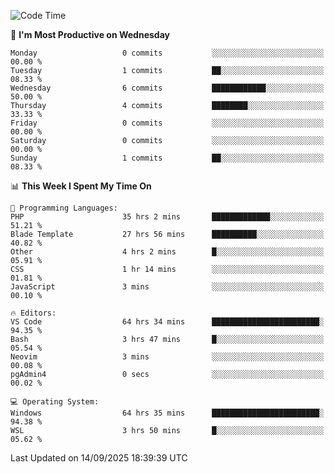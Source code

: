 <!--START_SECTION:waka-->
![Code Time](http://img.shields.io/badge/Code%20Time-5%2C838%20hrs%2025%20mins-blue)

📅 **I'm Most Productive on Wednesday** 

```text
Monday                   0 commits           ░░░░░░░░░░░░░░░░░░░░░░░░░   00.00 % 
Tuesday                  1 commits           ██░░░░░░░░░░░░░░░░░░░░░░░   08.33 % 
Wednesday                6 commits           ████████████░░░░░░░░░░░░░   50.00 % 
Thursday                 4 commits           ████████░░░░░░░░░░░░░░░░░   33.33 % 
Friday                   0 commits           ░░░░░░░░░░░░░░░░░░░░░░░░░   00.00 % 
Saturday                 0 commits           ░░░░░░░░░░░░░░░░░░░░░░░░░   00.00 % 
Sunday                   1 commits           ██░░░░░░░░░░░░░░░░░░░░░░░   08.33 % 
```


📊 **This Week I Spent My Time On** 

```text
💬 Programming Languages: 
PHP                      35 hrs 2 mins       █████████████░░░░░░░░░░░░   51.21 % 
Blade Template           27 hrs 56 mins      ██████████░░░░░░░░░░░░░░░   40.82 % 
Other                    4 hrs 2 mins        █░░░░░░░░░░░░░░░░░░░░░░░░   05.91 % 
CSS                      1 hr 14 mins        ░░░░░░░░░░░░░░░░░░░░░░░░░   01.81 % 
JavaScript               3 mins              ░░░░░░░░░░░░░░░░░░░░░░░░░   00.10 % 

🔥 Editors: 
VS Code                  64 hrs 34 mins      ████████████████████████░   94.35 % 
Bash                     3 hrs 47 mins       █░░░░░░░░░░░░░░░░░░░░░░░░   05.54 % 
Neovim                   3 mins              ░░░░░░░░░░░░░░░░░░░░░░░░░   00.08 % 
pgAdmin4                 0 secs              ░░░░░░░░░░░░░░░░░░░░░░░░░   00.02 % 

💻 Operating System: 
Windows                  64 hrs 35 mins      ████████████████████████░   94.38 % 
WSL                      3 hrs 50 mins       █░░░░░░░░░░░░░░░░░░░░░░░░   05.62 % 
```


 Last Updated on 14/09/2025 18:39:39 UTC
<!--END_SECTION:waka-->
